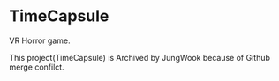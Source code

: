 # TimeCapsule
VR Horror game.

This project(TimeCapsule) is Archived by JungWook because of Github merge confilct.
